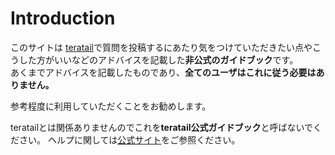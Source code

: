 # Introduction

このサイトは [teratail](https://teratail.com)で質問を投稿するにあたり気をつけていただきたい点やこうした方がいいなどのアドバイスを記載した**非公式のガイドブック**です。<br />
あくまでアドバイスを記載したものであり、**全てのユーザはこれに従う必要はありません。**

参考程度に利用していただくことをお勧めします。

teratailとは関係ありませんのでこれを**teratail公式ガイドブック**と呼ばないでください。 ヘルプに関しては[公式サイト](https://teratail.com/help)をご参照ください。

